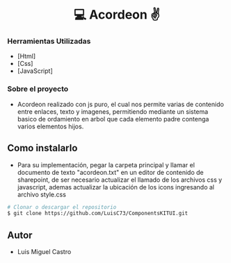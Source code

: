 <h1 align="center">💻 Acordeon ✌</h1>

### Herramientas Utilizadas

- [Html]
- [Css]
- [JavaScript]

### Sobre el proyecto

- Acordeon realizado con js puro, el cual nos permite varias de contenido entre enlaces, texto y imagenes, permitiendo mediante un sistema basico de ordamiento en arbol que cada elemento padre contenga varios elementos hijos.

## Como instalarlo

- Para su implementación, pegar la carpeta principal y llamar el documento de texto "acordeon.txt" en un editor de contenido de sharepoint, de ser necesario actualizar el llamado de los archivos css y javascript, ademas actualizar la ubicación de los icons ingresando al archivo style.css

```bash
# Clonar o descargar el repositorio
$ git clone https://github.com/LuisC73/ComponentsKITUI.git

```

## Autor

- Luis Miguel Castro
